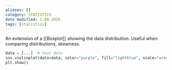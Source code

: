 ```yaml
---
aliases: []
category: STATISTICS
date modified: 1-08-2025
tags: [statistics]
---
```

An extension of a [[Boxplot]] showing the data distribution. Useful when comparing distributions, skewness.

```python
data = [...]  # Your data
sns.violinplot(data=data, color="purple", fill="lightblue", scale="area")
plt.show()
```

